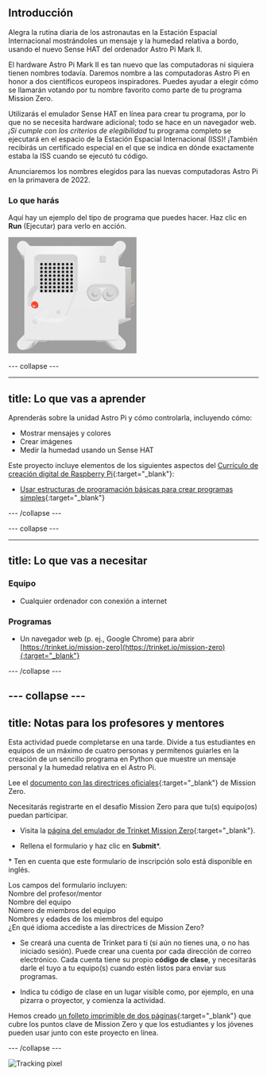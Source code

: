 ## Introducción

Alegra la rutina diaria de los astronautas en la Estación Espacial Internacional mostrándoles un mensaje y la humedad relativa a bordo, usando el nuevo Sense HAT del ordenador Astro Pi Mark II.

El hardware Astro Pi Mark II es tan nuevo que las computadoras ni siquiera tienen nombres todavía. Daremos nombre a las computadoras Astro Pi en honor a dos científicos europeos inspiradores. Puedes ayudar a elegir cómo se llamarán votando por tu nombre favorito como parte de tu programa Mission Zero.

Utilizarás el emulador Sense HAT en línea para crear tu programa, por lo que no se necesita hardware adicional; todo se hace en un navegador web. *¡Si cumple con los criterios de elegibilidad* tu programa completo se ejecutará en el espacio de la Estación Espacial Internacional (ISS)! ¡También recibirás un certificado especial en el que se indica en dónde exactamente estaba la ISS cuando se ejecutó tu código.

Anunciaremos los nombres elegidos para las nuevas computadoras Astro Pi en la primavera de 2022.


### Lo que harás

Aquí hay un ejemplo del tipo de programa que puedes hacer. Haz clic en **Run** (Ejecutar) para verlo en acción.

![El emulador Trinket Sense HAT que ejecuta un programa de muestra que desplaza el valor de humedad a través de la matriz de LED y luego muestra una imagen de un pez](images/M0_4.gif)


--- collapse ---



---
title: Lo que vas a aprender
---

Aprenderás sobre la unidad Astro Pi y cómo controlarla, incluyendo cómo:
+ Mostrar mensajes y colores
+ Crear imágenes
+ Medir la humedad usando un Sense HAT

Este proyecto incluye elementos de los siguientes aspectos del [Currículo de creación digital de Raspberry Pi](http://rpf.io/curriculum){:target="_blank"}:

+ [Usar estructuras de programación básicas para crear programas simples](https://curriculum.raspberrypi.org/programming/creator/){:target="_blank"}

--- /collapse ---

--- collapse ---

---
title: Lo que vas a necesitar
---

### Equipo

+ Cualquier ordenador con conexión a internet

### Programas

+ Un navegador web (p. ej., Google Chrome) para abrir [https://trinket.io/mission-zero](https://trinket.io/mission-zero){:target="_blank"}

--- /collapse ---

--- collapse ---
---
title: Notas para los profesores y mentores
---


Esta actividad puede completarse en una tarde. Divide a tus estudiantes en equipos de un máximo de cuatro personas y permítenos guiarles en la creación de un sencillo programa en Python que muestre un mensaje personal y la humedad relativa en el Astro Pi.

Lee el [documento con las directrices oficiales](https://astro-pi.org/wp-content/uploads/2018/09/Astro_Pi_Mission_Zero_Guidelines_2018_19_V12_pages.pdf){:target="_blank"} de Mission Zero.

Necesitarás registrarte en el desafío Mission Zero para que tu(s) equipo(os) puedan participar.

+ Visita la [página del emulador de Trinket Mission Zero](https://trinket.io/mission-zero){:target="_blank"}.

+ Rellena el formulario y haz clic en **Submit**\*.

\* Ten en cuenta que este formulario de inscripción solo está disponible en inglés.

Los campos del formulario incluyen:  
Nombre del profesor/mentor   
Nombre del equipo  
Número de miembros del equipo  
Nombres y edades de los miembros del equipo  
¿En qué idioma accediste a las directrices de Mission Zero?

+ Se creará una cuenta de Trinket para ti (si aún no tienes una, o no has iniciado sesión). Puede crear una cuenta por cada dirección de correo electrónico. Cada cuenta tiene su propio **código de clase**, y necesitarás darle el tuyo a tu equipo(s) cuando estén listos para enviar sus programas.

+ Indica tu código de clase en un lugar visible como, por ejemplo, en una pizarra o proyector, y comienza la actividad.

 Hemos creado [un folleto imprimible de dos páginas](https://astro-pi.org/astro_pi_mission_zero_project_print_out_v10_print/){:target="_blank"} que cubre los puntos clave de Mission Zero y que los estudiantes y los jóvenes pueden usar junto con este proyecto en línea.

--- /collapse ---

![Tracking pixel](https://code.org/api/hour/begin_raspberrypi_astropi.png)
